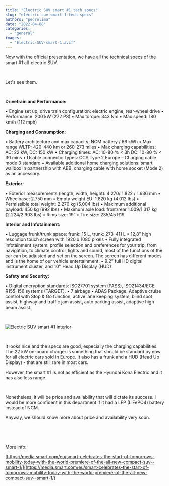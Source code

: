 ```yaml
---
title: "Electric SUV smart #1 tech specs"
slug: "electric-suv-smart-1-tech-specs"
authors: "pedrolima"
date: "2022-04-08"
categories: 
  - "general"
images: 
  - "Electric-SUV-smart-1.avif"
---
```


Now with the official presentation, we have all the technical specs of the smart #1 all-electric SUV.

 

Let's see them.

 

**Drivetrain and Performance:**

• Engine set up, drive train configuration: electric engine, rear-wheel drive • Performance: 200 kW (272 PS) • Max torque: 343 Nm • Max speed: 180 km/h (112 mph)

**Charging and Consumption:**

• Battery architecture and max capacity: NCM battery / 66 kWh • Max range WLTP: 420-440 km or 260-273 miles • Max charging capabilities: AC: 22 kW, DC: 150 kW • Charging times: AC: 10-80 % < 3h DC: 10-80 % < 30 mins • Usable connector types: CCS Type 2 Europe – Charging cable mode 3 standard • Available additional home charging solutions: smart wallbox in partnership with ABB, charging cable with home socket (Mode 2) as an accessory.

**Exterior:**

• Exterior measurements (length, width, height): 4.270/ 1.822 / 1.636 mm • Wheelbase: 2.750 mm • Empty weight EU: 1.820 kg (4.012 lbs) • Permissible total weight: 2.270 kg (5.004 lbs) • Maximum additional payload: 450 kg (992 lbs) • Maximum axle load: front/rear 1.009/1.317 kg (2.224/2.903 lbs) • Rims size: 19” • Tire size: 235/45 R19

**Interior and Infotainment:**

• Luggage frunk/trunk space: frunk: 15 L, trunk: 273-411 L • 12,8” high resolution touch screen with 1920 x 1080 pixels • Fully integrated infotainment system: profile selection and preferences for your trip, from navigation, to climate control, lights and sound, most of the functions of the car can be adjusted and set on the screen. The screen has different modes and is the home of our vehicle entertainment. • 9.2” full HD digital instrument cluster, and 10’’ Head Up Display (HUD)

**Safety and Security:**

• Digital encryption standards: ISO27701 system (PASS), ISO21434/ECE R155-156 systems (TARGET). • 7 airbags • ADAS Package: Adaptive cruise control with Stop & Go function, active lane keeping system, blind spot assist, highway and traffic jam assist, auto parking assist, adaptive high beam assist.

 

![Electric SUV smart #1 interior](images/Electric-SUV-smart-1-interior.avif)

 

It looks nice and the specs are good, especially the charging capabilities. The 22 kW on-board charger is something that should be standard by now for all electric cars sold in Europe. It also has a frunk and a HUD (Head Up Display) - that are still rare in most cars.

However, the smart #1 is not as efficient as the Hyundai Kona Electric and it has also less range.

 

Nonetheless, it will be price and availability that will dictate its success. I would be more confident in this department if it had a LFP (LiFePO4) battery instead of NCM.

Anyway, we should know more about price and availability very soon.

 

 

More info:

[https://media.smart.com/eu/smart-celebrates-the-start-of-tomorrows-mobility-today-with-the-world-premiere-of-the-all-new-compact-suv--smart-1/](https://media.smart.com/eu/smart-celebrates-the-start-of-tomorrows-mobility-today-with-the-world-premiere-of-the-all-new-compact-suv--smart-1/)
